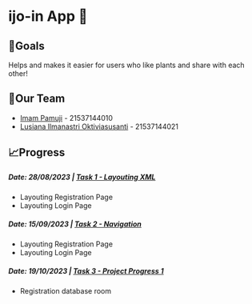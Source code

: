 # ijo-in App 🌱

## 🎯Goals
Helps and makes it easier for users who like plants and share with each other!

## 🤝Our Team
- [Imam Pamuji](https://github.com/imampamuji/) - 21537144010
- [Lusiana Ilmanastri Oktiviasusanti](https://github.com/lusiana05) - 21537144021


## 📈Progress
##### Date: 28/08/2023 | [Task 1 - Layouting XML](https://github.com/imampamuji/ijo-in/tree/task-layouting)
- Layouting Registration Page
- Layouting Login Page
  
##### Date: 15/09/2023 | [Task 2 - Navigation](https://github.com/imampamuji/ijo-in/tree/task-navigation)
- Layouting Registration Page
- Layouting Login Page

##### Date: 19/10/2023 | [Task 3 - Project Progress 1](https://github.com/imampamuji/ijo-in/tree/task-register-database)
- Registration database room
